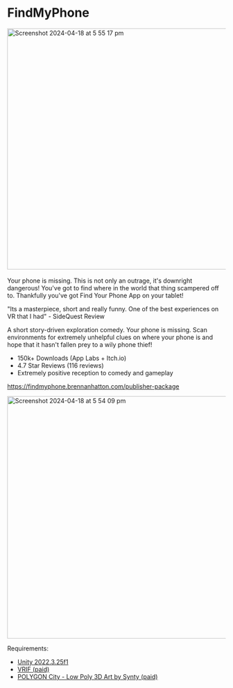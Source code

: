 # FindMyPhone
<img width="554" alt="Screenshot 2024-04-18 at 5 55 17 pm" src="https://github.com/bh679/FindMyPhone/assets/2542558/658a5bd8-c02e-4359-9b52-601d872202b7"><br />
<br />
Your phone is missing. This is not only an outrage, it's downright dangerous! You've got to find where in the world that thing scampered off to. Thankfully you've got Find Your Phone App on your tablet! 

"Its a masterpiece, short and really funny. One of the best experiences on VR that I had" - SideQuest Review

A short story-driven exploration comedy. Your phone is missing. Scan environments for extremely unhelpful clues on where your phone is and hope that it hasn't fallen prey to a wily phone thief!

 - 150k+ Downloads (App Labs + Itch.io)
 - 4.7 Star Reviews (116 reviews)
 - Extremely positive reception to comedy and gameplay

https://findmyphone.brennanhatton.com/publisher-package


[<img width="557" alt="Screenshot 2024-04-18 at 5 54 09 pm" src="https://github.com/bh679/FindMyPhone/assets/2542558/d3881cfc-2eb0-44c9-9db9-85966d20efcf">](https://www.youtube.com/watch?v=G9uVi2Y8z3M)



Requirements:
 - [Unity 2022.3.25f1](https://unity.com/releases/editor/qa/lts-releases)
 - [VRIF (paid)](https://assetstore.unity.com/packages/templates/systems/vr-interaction-framework-161066)
 - [POLYGON City - Low Poly 3D Art by Synty (paid)](https://assetstore.unity.com/packages/3d/environments/urban/polygon-city-low-poly-3d-art-by-synty-95214)
